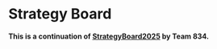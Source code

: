 # Strategy Board

**This is a continuation of [StrategyBoard2025](https://github.com/FRCTeam834/StrategyBoard2025) by Team 834.**

